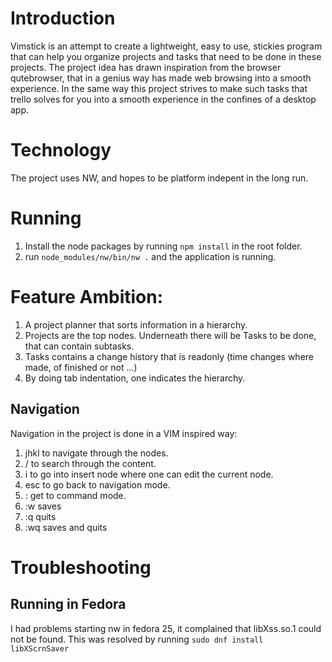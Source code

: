 # Introduction

Vimstick is an attempt to create a lightweight, easy to use, stickies program that can help you organize projects and tasks that need to be done in these projects. The project idea has drawn inspiration from the browser qutebrowser, that in a genius way has made web browsing into a smooth experience. In the same way this project strives to make such tasks that trello solves for you into a smooth experience in the confines of a desktop app.

# Technology

The project uses NW, and hopes to be platform indepent in the long run.

# Running

1. Install the node packages by running `npm install` in the root folder.
2. run `node_modules/nw/bin/nw .` and the application is running.

# Feature Ambition:

1. A project planner that sorts information in a hierarchy.
2. Projects are the top nodes. Underneath there will be Tasks to be done, that can contain subtasks.
3. Tasks contains a change history that is readonly (time changes where made, of finished or not ...)
4. By doing tab indentation, one indicates the hierarchy.

## Navigation 

Navigation in the project is done in a VIM inspired way:
1. jhkl to navigate through the nodes.
2. / to search through the content.
3. i to go into insert node where one can edit the current node.
4. esc to go back to navigation mode.
5. : get to command mode.
5. :w saves
5. :q quits
5. :wq saves and quits

# Troubleshooting

## Running in Fedora

I had problems starting nw in fedora 25, it complained that libXss.so.1 could not be found. This was resolved by running `sudo dnf install libXScrnSaver`